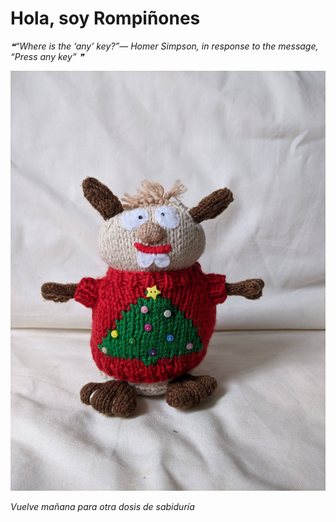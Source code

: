 # Hola, soy Rompiñones

<!--STARTS_HERE_QUOTE_README-->
<i>❝“Where is the ‘any’ key?”— Homer Simpson, in response to the message, “Press any key”   ❞</i>
<!--ENDS_HERE_QUOTE_README-->

<!--START_SECTION:update_image-->
![alt text](https://raw.githubusercontent.com/focaalvarez/rompinones/main/.github/images/IMG_20211113_103459.jpg?raw=true)
<!--END_SECTION:update_image-->

*Vuelve mañana para otra dosis de sabiduría*
